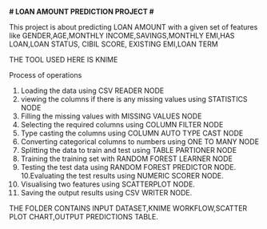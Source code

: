 **# LOAN AMOUNT PREDICTION PROJECT #**



This project is about predicting LOAN AMOUNT with a given set of features like GENDER,AGE,MONTHLY INCOME,SAVINGS,MONTHLY EMI,HAS LOAN,LOAN STATUS, CIBIL SCORE, EXISTING EMI,LOAN TERM

THE TOOL USED HERE IS KNIME

Process of operations



1. Loading the data using CSV READER NODE
2. viewing the columns if there is any missing values using STATISTICS NODE
3. Filling the missing values with MISSING VALUES NODE
4. Selecting the required columns using COLUMN FILTER NODE
5. Type casting the columns using COLUMN AUTO TYPE CAST NODE
6. Converting categorical columns to numbers using ONE TO MANY NODE
7. Splitting the data to train and test using TABLE PARTIONER NODE
8. Training the training set with RANDOM FOREST LEARNER NODE
9. Testing the test data using RANDOM FOREST PREDICTOR NODE.
10.Evaluating the test results using NUMERIC SCORER NODE.
11. Visualising two features using SCATTERPLOT NODE.
12. Saving the output results using CSV WRITER NODE.


THE FOLDER CONTAINS INPUT DATASET,KNIME WORKFLOW,SCATTER PLOT CHART,OUTPUT PREDICTIONS TABLE.